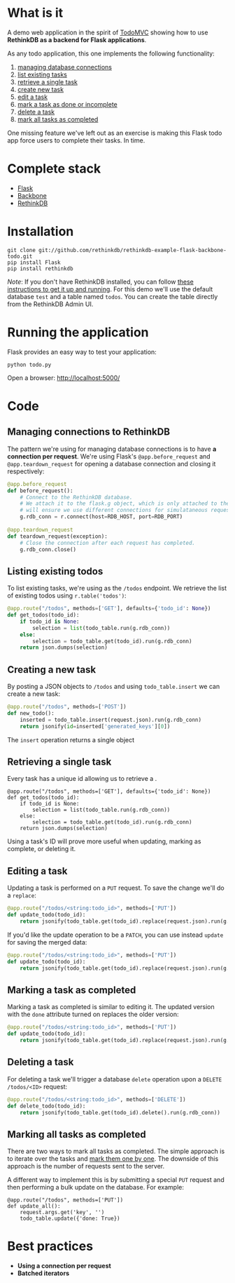 # What is it #

A demo web application in the spirit of [TodoMVC](http://addyosmani.github.com/todomvc/) showing how to use **RethinkDB as a backend for Flask applications**.

As any todo application, this one implements the following functionality:

1. [managing database connections](#managing-connections-to-rethinkdb)
1. [list existing tasks](#listing-existing-todos)
2. [retrieve a single task](#retrieving-a-single-task)
3. [create new task](#creating-a-task)
4. [edit a task](#editing-a-task)
5. [mark a task as done or incomplete](#marking-a-task-as-completed)
6. [delete a task](#deleting-a-task)
7. [mark all tasks as completed](#marking-all-tasks-as-completed)

One missing feature we've left out as an exercise is making this Flask todo app force  users to complete their tasks. In time.

# Complete stack #

*   [Flask](http://flask.pocoo.org)
*   [Backbone](http://backbonejs.org)
*   [RethinkDB](http://www.rethinkdb.com)

# Installation #

```
git clone git://github.com/rethinkdb/rethinkdb-example-flask-backbone-todo.git
pip install Flask
pip install rethinkdb
```

_Note_: If you don't have RethinkDB installed, you can follow [these instructions to get it up and running](http://www.rethinkdb.com/docs/install/). For this demo we'll use the default database `test` and a table named `todos`. You can create the table directly from the RethinkDB Admin UI.

# Running the application #

Flask provides an easy way to test your application:

```
python todo.py
```

Open a browser: <http://localhost:5000/>

# Code #

## Managing connections to RethinkDB ##

The pattern we're using for managing database connections is to have **a connection per request**. We're using Flask's `@app.before_request` and `@app.teardown_request` for opening a database connection and closing it respectively:

```python
@app.before_request
def before_request():
    # Connect to the RethinkDB database. 
    # We attach it to the flask.g object, which is only attached to the active request and 
    # will ensure we use different connections for simulataneous requests
    g.rdb_conn = r.connect(host=RDB_HOST, port=RDB_PORT)
    
@app.teardown_request
def teardown_request(exception):
    # Close the connection after each request has completed.
    g.rdb_conn.close()
``` 

## Listing existing todos ##

To list existing tasks, we're using as the `/todos` endpoint. We retrieve the list of existing todos using `r.table('todos')`:

```python
@app.route("/todos", methods=['GET'], defaults={'todo_id': None})
def get_todos(todo_id):
    if todo_id is None:
        selection = list(todo_table.run(g.rdb_conn))
    else:
        selection = todo_table.get(todo_id).run(g.rdb_conn)
    return json.dumps(selection)
```

## Creating a new task ##

By posting a JSON objects to `/todos` and using `todo_table.insert` we can create a new task:

```python
@app.route("/todos", methods=['POST'])
def new_todo():
    inserted = todo_table.insert(request.json).run(g.rdb_conn)
    return jsonify(id=inserted['generated_keys'][0])
```

The `insert` operation returns a single object 

## Retrieving a single task ##

Every task has a unique id allowing us to retrieve a . 

```
@app.route("/todos", methods=['GET'], defaults={'todo_id': None})
def get_todos(todo_id):
    if todo_id is None:
        selection = list(todo_table.run(g.rdb_conn))
    else:
        selection = todo_table.get(todo_id).run(g.rdb_conn)
    return json.dumps(selection)
```

Using a task's ID will prove more useful when updating, marking as complete, or deleting it.

## Editing a task ##

Updating a task is performed on a `PUT` request. To save the change we'll do a `replace`:

```python
@app.route("/todos/<string:todo_id>", methods=['PUT'])
def update_todo(todo_id):
    return jsonify(todo_table.get(todo_id).replace(request.json).run(g.rdb_conn))
```


If you'd like the update operation to be a `PATCH`, you can use instead `update` for saving the merged data:

```python
@app.route("/todos/<string:todo_id>", methods=['PUT'])
def update_todo(todo_id):
    return jsonify(todo_table.get(todo_id).replace(request.json).run(g.rdb_conn))
```

## Marking a task as completed ##

Marking a task as completed is similar to editing it. The updated version with the `done` attribute turned on replaces the older version:

```python
@app.route("/todos/<string:todo_id>", methods=['PUT'])
def update_todo(todo_id):
    return jsonify(todo_table.get(todo_id).replace(request.json).run(g.rdb_conn))
```

## Deleting a task ##

For deleting a task we'll trigger a database `delete` operation upon a `DELETE /todos/<ID>` request:

```python
@app.route("/todos/<string:todo_id>", methods=['DELETE'])
def delete_todo(todo_id):
    return jsonify(todo_table.get(todo_id).delete().run(g.rdb_conn))
```

## Marking all tasks as completed ##

There are two ways to mark all tasks as completed. The simple approach is to iterate over the tasks and [mark them one by one](#marking-a-task-as-completed). The downside of this approach is the number of requests sent to the server. 

A different way to implement this is by submitting a special `PUT` request and then performing a bulk update on the database. For example:

```
@app.route("/todos", methods=['PUT'])
def update_all():
	request.args.get('key', '')
	todo_table.update({'done: True})
```

# Best practices #

*   **Using a connection per request**
*   **Batched iterators**


